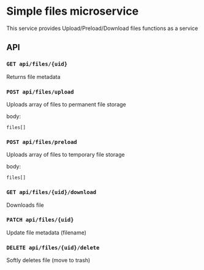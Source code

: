 # Simple files microservice

This service provides Upload/Preload/Download files functions as a service

## API

### `GET api/files/{uid}`

Returns file metadata

### `POST api/files/upload`

Uploads array of files to permanent file storage

body: 
```
files[]
```

### `POST api/files/preload`

Uploads array of files to temporary file storage

body: 
```
files[]
```

### `GET api/files/{uid}/download`

Downloads file


### `PATCH api/files/{uid}` 

Update file metadata (filename)

### `DELETE api/files/{uid}/delete` 

Softly deletes file (move to trash)

